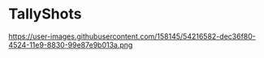 # TallyShots
https://user-images.githubusercontent.com/158145/54216582-dec36f80-4524-11e9-8830-99e87e9b013a.png
